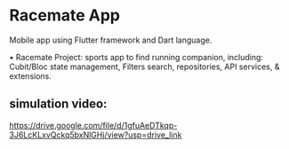 # Racemate App

Mobile app using Flutter framework and Dart language.

• Racemate Project: sports app to find running companion, including: Cubit/Bloc state management, Filters search, repositories, API services, & extensions.

## simulation video: 
https://drive.google.com/file/d/1gfuAeDTkqp-3J6LcKLxvQckq5bxNlGHj/view?usp=drive_link



